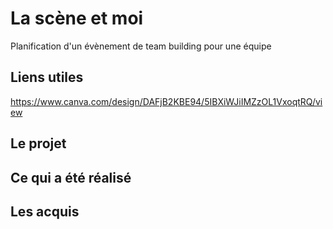 # La scène et moi
Planification d'un évènement de team building pour une équipe

## Liens utiles
https://www.canva.com/design/DAFjB2KBE94/5IBXiWJiIMZzOL1VxoqtRQ/view

## Le projet

## Ce qui a été réalisé

## Les acquis
